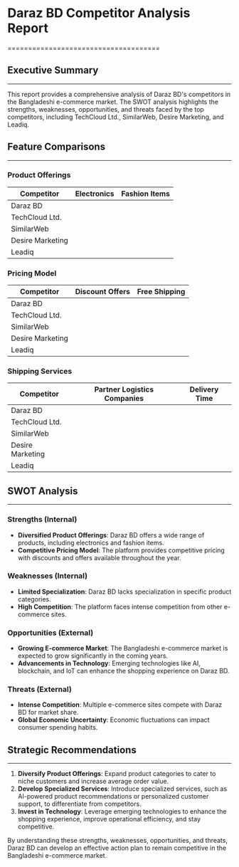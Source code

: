 # Daraz BD Competitor Analysis Report
=====================================

## Executive Summary
------------------

This report provides a comprehensive analysis of Daraz BD's competitors in the Bangladeshi e-commerce market. The SWOT analysis highlights the strengths, weaknesses, opportunities, and threats faced by the top competitors, including TechCloud Ltd., SimilarWeb, Desire Marketing, and Leadiq.

## Feature Comparisons
--------------------

### Product Offerings

| Competitor | Electronics | Fashion Items |
| --- | --- | --- |
| Daraz BD |  |  |
| TechCloud Ltd. |  |  |
| SimilarWeb |  |  |
| Desire Marketing |  |  |
| Leadiq |  |  |

### Pricing Model

| Competitor | Discount Offers | Free Shipping |
| --- | --- | --- |
| Daraz BD |  |  |
| TechCloud Ltd. |  |  |
| SimilarWeb |  |  |
| Desire Marketing |  |  |
| Leadiq |  |  |

### Shipping Services

| Competitor | Partner Logistics Companies | Delivery Time |
| --- | --- | --- |
| Daraz BD |  |  |
| TechCloud Ltd. |  |  |
| SimilarWeb |  |  |
| Desire Marketing |  |  |
| Leadiq |  |  |

## SWOT Analysis
----------------

### Strengths (Internal)

*   **Diversified Product Offerings**: Daraz BD offers a wide range of products, including electronics and fashion items.
*   **Competitive Pricing Model**: The platform provides competitive pricing with discounts and offers available throughout the year.

### Weaknesses (Internal)

*   **Limited Specialization**: Daraz BD lacks specialization in specific product categories.
*   **High Competition**: The platform faces intense competition from other e-commerce sites.

### Opportunities (External)

*   **Growing E-commerce Market**: The Bangladeshi e-commerce market is expected to grow significantly in the coming years.
*   **Advancements in Technology**: Emerging technologies like AI, blockchain, and IoT can enhance the shopping experience on Daraz BD.

### Threats (External)

*   **Intense Competition**: Multiple e-commerce sites compete with Daraz BD for market share.
*   **Global Economic Uncertainty**: Economic fluctuations can impact consumer spending habits.

## Strategic Recommendations
-------------------------

1.  **Diversify Product Offerings**: Expand product categories to cater to niche customers and increase average order value.
2.  **Develop Specialized Services**: Introduce specialized services, such as AI-powered product recommendations or personalized customer support, to differentiate from competitors.
3.  **Invest in Technology**: Leverage emerging technologies to enhance the shopping experience, improve operational efficiency, and stay competitive.

By understanding these strengths, weaknesses, opportunities, and threats, Daraz BD can develop an effective action plan to remain competitive in the Bangladeshi e-commerce market.